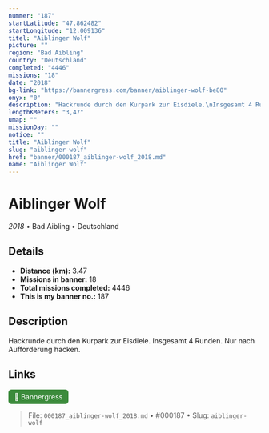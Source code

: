 ```yaml
---
nummer: "187"
startLatitude: "47.862482"
startLongitude: "12.009136"
titel: "Aiblinger Wolf"
picture: ""
region: "Bad Aibling"
country: "Deutschland"
completed: "4446"
missions: "18"
date: "2018"
bg-link: "https://bannergress.com/banner/aiblinger-wolf-be80"
onyx: "0"
description: "Hackrunde durch den Kurpark zur Eisdiele.\nInsgesamt 4 Runden. \nNur nach Aufforderung hacken."
lengthKMeters: "3,47"
umap: ""
missionDay: ""
notice: ""
title: "Aiblinger Wolf"
slug: "aiblinger-wolf"
href: "banner/000187_aiblinger-wolf_2018.md"
name: "Aiblinger Wolf"
---
```

# Aiblinger Wolf

*2018* • Bad Aibling • Deutschland





## Details
- **Distance (km):** 3.47
- **Missions in banner:** 18
- **Total missions completed:** 4446
- **This is my banner no.:** 187



## Description
Hackrunde durch den Kurpark zur Eisdiele.
Insgesamt 4 Runden. 
Nur nach Aufforderung hacken.



## Links
<a href="https://bannergress.com/banner/aiblinger-wolf-be80" target="_blank" style="display:inline-block;margin-right:8px;padding:6px 12px;background:#3c8b3c;color:#fff;text-decoration:none;border-radius:6px;">🔗 Bannergress</a>



> File: `000187_aiblinger-wolf_2018.md` • #000187 • Slug: `aiblinger-wolf`

